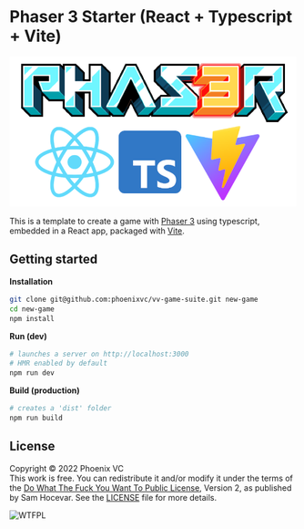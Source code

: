 # Phaser 3 Starter (React + Typescript + Vite)

![logo.png](logo.png)

This is a template to create a game with [Phaser 3](https://phaser.io/phaser3) using typescript, embedded in a React app, packaged with [Vite](https://vitejs.dev/guide/).

## Getting started

**Installation**

```bash
git clone git@github.com:phoenixvc/vv-game-suite.git new-game
cd new-game
npm install
```

**Run (dev)**

```bash
# launches a server on http://localhost:3000
# HMR enabled by default
npm run dev
```

**Build (production)**

```bash
# creates a 'dist' folder
npm run build
```

## License

Copyright © 2022 Phoenix VC  
This work is free. You can redistribute it and/or modify it under the
terms of the [Do What The Fuck You Want To Public License](http://www.wtfpl.net/), Version 2,
as published by Sam Hocevar. See the [LICENSE](LICENSE) file for more details.

![WTFPL](http://www.wtfpl.net/wp-content/uploads/2012/12/logo-220x1601.png)
